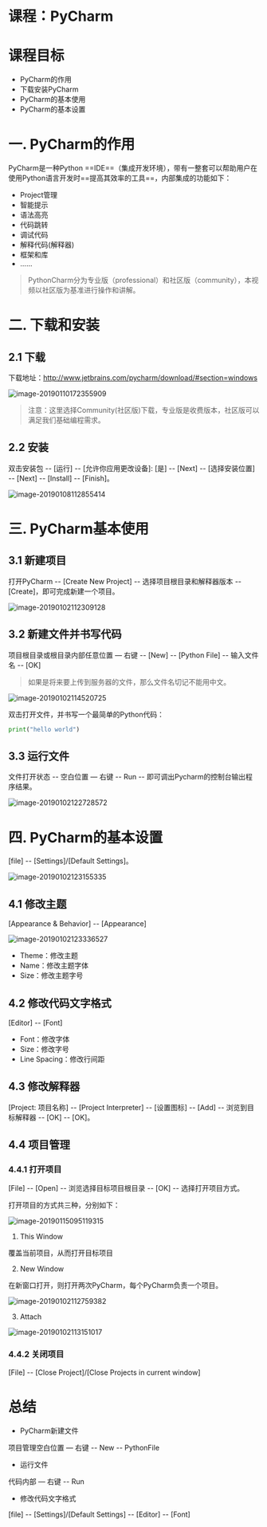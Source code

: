 # 课程：PyCharm

# 课程目标

- PyCharm的作用
- 下载安装PyCharm
- PyCharm的基本使用
- PyCharm的基本设置

# 一. PyCharm的作用

PyCharm是一种Python ==IDE==（集成开发环境），带有一整套可以帮助用户在使用Python语言开发时==提高其效率的工具==，内部集成的功能如下：

- Project管理
- 智能提示
- 语法高亮
- 代码跳转
- 调试代码
- 解释代码(解释器)
- 框架和库
- ......

> PythonCharm分为专业版（professional）和社区版（community），本视频以社区版为基准进行操作和讲解。

# 二. 下载和安装

## 2.1 下载

下载地址：http://www.jetbrains.com/pycharm/download/#section=windows

![image-20190110172355909](03-PyCharm.assets/image-20190110172355909-7112235.png)

> 注意：这里选择Community(社区版)下载，专业版是收费版本，社区版可以满足我们基础编程需求。



## 2.2 安装

双击安装包 -- [运行] -- [允许你应用更改设备]: [是] -- [Next] -- [选择安装位置] -- [Next] -- [Install] -- [Finish]。

![image-20190108112855414](03-PyCharm.assets/image-20190108112855414-6918135.png)



# 三. PyCharm基本使用

## 3.1 新建项目

打开PyCharm -- [Create New Project] -- 选择项目根目录和解释器版本 -- [Create]，即可完成新建一个项目。

![image-20190102112309128](03-PyCharm.assets/image-20190102112309128-6399389.png)



## 3.2 新建文件并书写代码

项目根目录或根目录内部任意位置 — 右键 -- [New] -- [Python File] -- 输入文件名 -- [OK]

> 如果是将来要上传到服务器的文件，那么文件名切记不能用中文。

![image-20190102114520725](03-PyCharm.assets/image-20190102114520725-6400720.png)

双击打开文件，并书写一个最简单的Python代码：

``` python
print("hello world")
```



## 3.3 运行文件

文件打开状态 -- 空白位置 — 右键 -- Run -- 即可调出Pycharm的控制台输出程序结果。

![image-20190102122728572](03-PyCharm.assets/image-20190102122728572-6403248.png)

# 四. PyCharm的基本设置

[file] -- [Settings]/[Default Settings]。

![image-20190102123155335](../../../Python%E5%9F%BA%E7%A1%80%E8%AE%B2%E4%B9%89/01-Python%E5%85%A5%E9%97%A8/Python%E5%85%A5%E9%97%A8.assets/image-20190102123155335-6403515.png)

## 4.1 修改主题

[Appearance & Behavior] -- [Appearance]

![image-20190102123336527](../../../Python%E5%9F%BA%E7%A1%80%E8%AE%B2%E4%B9%89/01-Python%E5%85%A5%E9%97%A8/Python%E5%85%A5%E9%97%A8.assets/image-20190102123336527-6403616.png)

- Theme：修改主题
- Name：修改主题字体
- Size：修改主题字号

## 4.2 修改代码文字格式

[Editor] -- [Font]

- Font：修改字体
- Size：修改字号
- Line Spacing：修改行间距

## 4.3 修改解释器

[Project: 项目名称] -- [Project Interpreter] -- [设置图标] -- [Add] -- 浏览到目标解释器 -- [OK] -- [OK]。

## 4.4 项目管理

### 4.4.1 打开项目

[File] -- [Open] -- 浏览选择目标项目根目录 -- [OK] -- 选择打开项目方式。

打开项目的方式共三种，分别如下：

![image-20190115095119315](03-PyCharm.assets/image-20190115095119315-7517079.png)

1. This Window 

覆盖当前项目，从而打开目标项目

2. New Window

在新窗口打开，则打开两次PyCharm，每个PyCharm负责一个项目。

![image-20190102112759382](../../../Python%E5%9F%BA%E7%A1%80%E8%AE%B2%E4%B9%89/01-Python%E5%85%A5%E9%97%A8/Python%E5%85%A5%E9%97%A8.assets/image-20190102112759382-6399679.png)

3. Attach

![image-20190102113151017](../../../Python%E5%9F%BA%E7%A1%80%E8%AE%B2%E4%B9%89/01-Python%E5%85%A5%E9%97%A8/Python%E5%85%A5%E9%97%A8.assets/image-20190102113151017-6399911.png)

### 4.4.2 关闭项目

[File] -- [Close Project]/[Close Projects in current window]

# 总结

- PyCharm新建文件

项目管理空白位置 — 右键 -- New -- PythonFile

- 运行文件

代码内部 — 右键 -- Run

- 修改代码文字格式

[file] -- [Settings]/[Default Settings] -- [Editor] -- [Font]